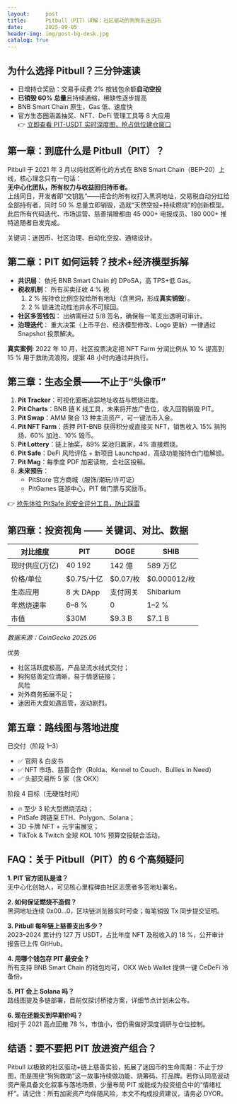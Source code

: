 ```yaml
---
layout:     post
title:      Pitbull（PIT）详解：社区驱动的狗狗系迷因币
date:       2025-09-05
header-img: img/post-bg-desk.jpg
catalog: true
---
```


## 为什么选择 Pitbull？三分钟速读
- 日增持仓奖励：交易手续费 2% 按钱包余额**自动空投**  
- **已销毁 60% 总量**且持续通缩，稀缺性逐步提高  
- BNB Smart Chain 原生，Gas 低、速度快  
- 官方生态圈涵盖抽奖、NFT、DeFi 管理工具等 8 大应用  
👉 [立即查看 PIT-USDT 实时深度图，抢占低位建仓窗口](https://okxdog.com/)

## 第一章：到底什么是 Pitbull（PIT）？
Pitbull 于 2021 年 3 月以纯社区孵化的方式在 BNB Smart Chain（BEP-20）上线，核心理念只有一句话：  
**无中心化团队，所有权力与收益回归持币者。**  
上线同日，开发者即“交钥匙”——把合约所有权打入黑洞地址，交易税⾃动分红给全部持有者，同时 50 % 总量立即销毁，造就“天然空投+持续燃烧”的创新模型。此后所有代码迭代、市场运营、慈善捐赠都由 45 000+ 电报成员、180 000+ 推特追随者自发完成。

关键词：迷因币、社区治理、自动化空投、通缩设计。

## 第二章：PIT 如何运转？技术+经济模型拆解
- **共识层**： 依托 BNB Smart Chain 的 DPoSA，高 TPS+低 Gas。  
- **税收机制**： 所有买卖征收 4 % 税  
  1. 2 % 按持仓比例空投给所有地址（含黑洞，形成**真实销毁**）。  
  2. 2 % 锁进流动性池并永不可赎回。  
- **社区多签钱包**： 出纳需经过 5/8 签名，确保每一笔支出透明可审计。  
- **治理迭代**： 重大决策（上币平台、经济模型修改、Logo 更新）一律通过 Snapshot 投票解决。

**真实案例**: 2022 年 10 月，社区投票决定把 NFT Farm 分润比例从 10 % 提高到 15 % 用于救助流浪狗，提案 48 小时内通过并执行。

## 第三章：生态全景——不止于“头像币”
1. **Pit Tracker**：可视化面板追踪地址收益与燃烧进度。  
2. **Pit Charts**：BNB 链 K 线工具，未来将开放广告位，收入回购销毁 PIT。  
3. **Pit Swap**：AMM 聚合 13 种主流资产，可一键法币入金。  
4. **Pit NFT Farm**：质押 PIT-BNB 获得积分或直接买 NFT，销售收入 15% 捐狗场、60% 加池、10% 毁币。  
5. **Pit Lottery**：链上抽奖，89% 奖池归赢家，4% 直接燃烧。  
6. **Pit Safe**：DeFi 风险评估 + 新项目 Launchpad，高级功能按持仓门槛解锁。  
7. **Pit Mag**：每季度 PDF 加密读物，全社区投稿。  
8. **未来预告**：  
   - PitStore 官方商城（服饰/潮玩/许可证）  
   - PitGames 链游中心，PIT 做门票与奖励币。

👉 [抢先体验 PitSafe 的安全评分工具，防止踩雷](https://okxdog.com/)

## 第四章：投资视角 —— 关键词、对比、数据
| 对比维度 | PIT | DOGE | SHIB |
|---|---|---|---|
| 现时供应(万亿) | 40 192 | 142 億 | 589 万亿 |
| 价格/单位 | $0.75/十亿 | $0.07/枚 | $0.000012/枚 |
| 生态应用 | 8 大 DApp | 支付网关 | Shibarium |
| 年燃烧速率 | 6–8 % | 0 | 1–2 % |
| 市值 | $30M | $9.3 B | $7.1 B |

*数据来源：CoinGecko 2025.06*

优势  
- 社区活跃度极高，产品呈流水线式交付；  
- 狗狗慈善定位清晰，易于情感链接；  
风险  
- 对外商务拓展不足；  
- 迷因币大盘如遇监管，波动剧烈。

## 第五章：路线图与落地进度
已交付（阶段 1–3）  
- ✅ 官网 & 白皮书  
- ✅ NFT 市场、慈善合作（Rolda、Kennel to Couch、Bullies in Need）  
- ✅ 头部交易所 5 家（含 OKX）  

阶段 4 目标（无硬性时间）  
- 🔥 至少 3 轮大型燃烧活动；  
- PitSafe 跨链至 ETH、Polygon、Solana；  
- 3D 卡牌 NFT + 元宇宙展览；  
- TikTok & Twitch 全球 KOL 10% 预算空投联合活动。  

## FAQ：关于 Pitbull（PIT）的 6 个高频疑问
**1. PIT 官方团队是谁？**  
无中心化创始人，可见核心里程碑由社区志愿者多签地址署名。

**2. 如何保证燃烧不造假？**  
黑洞地址连续 0x00…0，区块链浏览器实时可查；每笔销毁 Tx 同步提交证明。

**3. Pitbull 每年链上慈善支出多少？**  
2023–2024 累计约 127 万 USDT，占比年度 NFT 及税收入的 18 %，公开审计报告已上传 GitHub。

**4. 用哪个钱包存 PIT 最安全？**  
所有支持 BNB Smart Chain 的钱包均可，OKX Web Wallet 提供一键 CeDeFi 冷备份。

**5. PIT 会上 Solana 吗？**  
路线图提及多链部署，目前仅探讨桥接方案，详细节点计划未公布。

**6. 现在还能买到早期价吗？**  
相对于 2021 高点回撤 78 %，市值小，但仍需做好深度调研与仓位控制。

## 结语：要不要把 PIT 放进资产组合？
Pitbull 以极致的社区驱动+链上慈善实验，拓展了迷因币的生命周期：不止于炒图，而是围绕“狗狗救助”这一故事持续做功能、烧筹码、打品牌。若你认同高波动资产需具备文化叙事与落地场景，少量布局 PIT 或能成为投资组合中的“情绪杠杆”。请记住：所有加密资产均伴随风险，本文不构成投资建议，请务必 DYOR。
